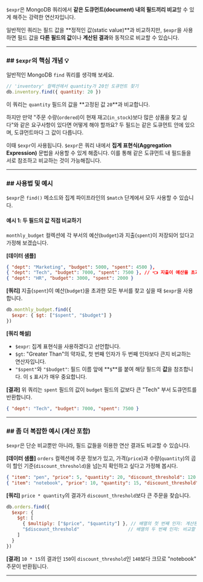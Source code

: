 `$expr`은 MongoDB 쿼리에서 **같은 도큐먼트(document) 내의 필드끼리 비교**할 수 있게 해주는 강력한 연산자입니다.

일반적인 쿼리는 필드 값을 \*\*정적인 값(static value)\*\*과 비교하지만, `$expr`을 사용하면 필드 값을 **다른 필드의 값**이나 **계산된 결과**와 동적으로 비교할 수 있습니다.

-----

### \#\# `$expr`의 핵심 개념 💡

일반적인 MongoDB `find` 쿼리를 생각해 보세요.

```javascript
// 'inventory' 컬렉션에서 quantity가 20인 도큐먼트 찾기
db.inventory.find({ quantity: 20 })
```

이 쿼리는 `quantity` 필드의 값을 \*\*고정된 값 `20`\*\*과 비교합니다.

하지만 만약 "주문 수량(`ordered`)이 현재 재고(`in_stock`)보다 많은 상품을 찾고 싶다"와 같은 요구사항이 있다면 어떻게 해야 할까요? 두 필드는 같은 도큐먼트 안에 있으며, 도큐먼트마다 그 값이 다릅니다.

이때 `$expr`이 사용됩니다. `$expr`은 쿼리 내에서 **집계 표현식(Aggregation Expression)** 문법을 사용할 수 있게 해줍니다. 이를 통해 같은 도큐먼트 내 필드들을 서로 참조하고 비교하는 것이 가능해집니다.

-----

### \#\# 사용법 및 예시

`$expr`은 `find()` 메소드와 집계 파이프라인의 `$match` 단계에서 모두 사용할 수 있습니다.

#### **예시 1: 두 필드의 값 직접 비교하기**

`monthly_budget` 컬렉션에 각 부서의 예산(`budget`)과 지출(`spent`)이 저장되어 있다고 가정해 보겠습니다.

**[데이터 샘플]**

```json
{ "dept": "Marketing", "budget": 5000, "spent": 4500 },
{ "dept": "Tech", "budget": 7000, "spent": 7500 }, // 👈 지출이 예산을 초과함
{ "dept": "HR", "budget": 3000, "spent": 2000 }
```

**[쿼리]**
지출(`spent`)이 예산(`budget`)을 초과한 모든 부서를 찾고 싶을 때 `$expr`을 사용합니다.

```javascript
db.monthly_budget.find({
  $expr: { $gt: ["$spent", "$budget"] }
})
```

**[쿼리 해설]**

  * `$expr`: 집계 표현식을 사용하겠다고 선언합니다.
  * `$gt`: "Greater Than"의 약자로, 첫 번째 인자가 두 번째 인자보다 큰지 비교하는 연산자입니다.
  * `"$spent"`와 `"$budget"`: 필드 이름 앞에 \*\*`$`\*\*를 붙여 해당 필드의 **값**을 참조합니다. 이 `$` 표시가 매우 중요합니다.

**[결과]**
위 쿼리는 `spent` 필드의 값이 `budget` 필드의 값보다 큰 "Tech" 부서 도큐먼트를 반환합니다.

```json
{ "dept": "Tech", "budget": 7000, "spent": 7500 }
```

-----

### \#\# 좀 더 복잡한 예시 (계산 포함)

`$expr`은 단순 비교뿐만 아니라, 필드 값들을 이용한 연산 결과도 비교할 수 있습니다.

**[데이터 샘플]**
`orders` 컬렉션에 주문 정보가 있고, 가격(`price`)과 수량(`quantity`)의 곱이 할인 기준(`discount_threshold`)을 넘는지 확인하고 싶다고 가정해 봅시다.

```json
{ "item": "pen", "price": 5, "quantity": 20, "discount_threshold": 120 },
{ "item": "notebook", "price": 10, "quantity": 15, "discount_threshold": 140 } // 👈 10 * 15 = 150 > 140
```

**[쿼리]**
`price * quantity`의 결과가 `discount_threshold`보다 큰 주문을 찾습니다.

```javascript
db.orders.find({
  $expr: {
    $gt: [
      { $multiply: ["$price", "$quantity"] }, // 배열의 첫 번째 인자: 계산된 총액
      "$discount_threshold"                  // 배열의 두 번째 인자: 비교할 필드 값
    ]
  }
})
```

**[결과]**
`10 * 15`의 결과인 `150`이 `discount_threshold`인 `140`보다 크므로 "notebook" 주문이 반환됩니다.

-----
